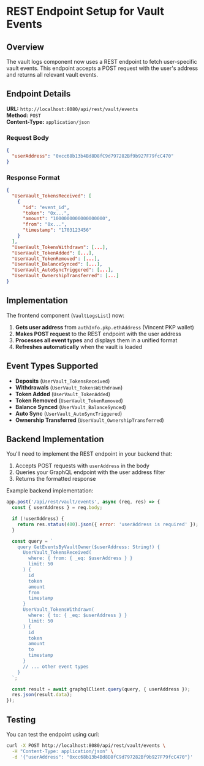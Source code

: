 # REST Endpoint Setup for Vault Events

## Overview

The vault logs component now uses a REST endpoint to fetch user-specific vault events. This endpoint accepts a POST request with the user's address and returns all relevant vault events.

## Endpoint Details

**URL:** `http://localhost:8080/api/rest/vault/events`  
**Method:** `POST`  
**Content-Type:** `application/json`

### Request Body

```json
{
  "userAddress": "0xcc68b13b4Bd8D8fC9d797282Bf9b927F79fcC470"
}
```

### Response Format

```json
{
  "UserVault_TokensReceived": [
    {
      "id": "event_id",
      "token": "0x...",
      "amount": "1000000000000000000",
      "from": "0x...",
      "timestamp": "1703123456"
    }
  ],
  "UserVault_TokensWithdrawn": [...],
  "UserVault_TokenAdded": [...],
  "UserVault_TokenRemoved": [...],
  "UserVault_BalanceSynced": [...],
  "UserVault_AutoSyncTriggered": [...],
  "UserVault_OwnershipTransferred": [...]
}
```

## Implementation

The frontend component (`VaultLogsList`) now:

1. **Gets user address** from `authInfo.pkp.ethAddress` (Vincent PKP wallet)
2. **Makes POST request** to the REST endpoint with the user address
3. **Processes all event types** and displays them in a unified format
4. **Refreshes automatically** when the vault is loaded

## Event Types Supported

- **Deposits** (`UserVault_TokensReceived`)
- **Withdrawals** (`UserVault_TokensWithdrawn`)
- **Token Added** (`UserVault_TokenAdded`)
- **Token Removed** (`UserVault_TokenRemoved`)
- **Balance Synced** (`UserVault_BalanceSynced`)
- **Auto Sync** (`UserVault_AutoSyncTriggered`)
- **Ownership Transferred** (`UserVault_OwnershipTransferred`)

## Backend Implementation

You'll need to implement the REST endpoint in your backend that:

1. Accepts POST requests with `userAddress` in the body
2. Queries your GraphQL endpoint with the user address filter
3. Returns the formatted response

Example backend implementation:

```javascript
app.post('/api/rest/vault/events', async (req, res) => {
  const { userAddress } = req.body;

  if (!userAddress) {
    return res.status(400).json({ error: 'userAddress is required' });
  }

  const query = `
    query GetEventsByVaultOwner($userAddress: String!) {
      UserVault_TokensReceived(
        where: { from: { _eq: $userAddress } }
        limit: 50
      ) {
        id
        token
        amount
        from
        timestamp
      }
      UserVault_TokensWithdrawn(
        where: { to: { _eq: $userAddress } }
        limit: 50
      ) {
        id
        token
        amount
        to
        timestamp
      }
      // ... other event types
    }
  `;

  const result = await graphqlClient.query(query, { userAddress });
  res.json(result.data);
});
```

## Testing

You can test the endpoint using curl:

```bash
curl -X POST http://localhost:8080/api/rest/vault/events \
  -H "Content-Type: application/json" \
  -d '{"userAddress": "0xcc68b13b4Bd8D8fC9d797282Bf9b927F79fcC470"}'
```
